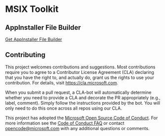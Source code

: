 # MSIX Toolkit 

## AppInstaller File Builder 

<div class="nextstepaction"><p><a class="x-hidden-focus" href="ms-appinstaller:?source=http://appservertest.azurewebsites.net/AppInstallerFileBuilder/AppInstallerFileBuilder.appinstaller" data-linktype="external">Get AppInstaller File Builder</a></p></div>


## Contributing

This project welcomes contributions and suggestions.  Most contributions require you to agree to a
Contributor License Agreement (CLA) declaring that you have the right to, and actually do, grant us
the rights to use your contribution. For details, visit https://cla.microsoft.com.

When you submit a pull request, a CLA-bot will automatically determine whether you need to provide
a CLA and decorate the PR appropriately (e.g., label, comment). Simply follow the instructions
provided by the bot. You will only need to do this once across all repos using our CLA.

This project has adopted the [Microsoft Open Source Code of Conduct](https://opensource.microsoft.com/codeofconduct/).
For more information see the [Code of Conduct FAQ](https://opensource.microsoft.com/codeofconduct/faq/) or
contact [opencode@microsoft.com](mailto:opencode@microsoft.com) with any additional questions or comments.
